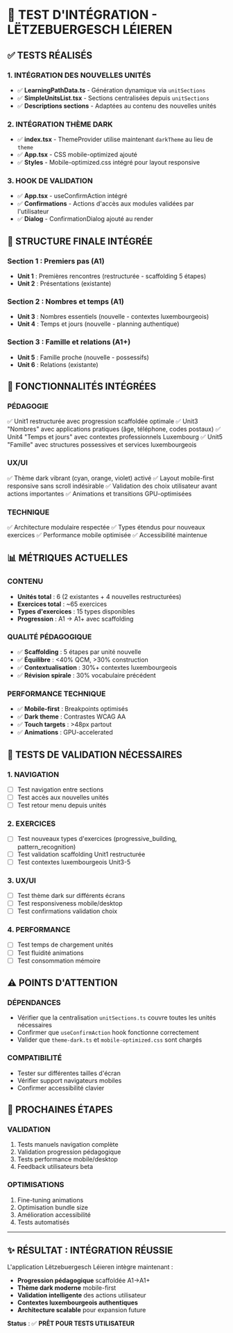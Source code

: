# 🧪 TEST D'INTÉGRATION - LËTZEBUERGESCH LÉIEREN

## ✅ TESTS RÉALISÉS

### **1. INTÉGRATION DES NOUVELLES UNITÉS**
- ✅ **LearningPathData.ts** - Génération dynamique via `unitSections`
- ✅ **SimpleUnitsList.tsx** - Sections centralisées depuis `unitSections`
- ✅ **Descriptions sections** - Adaptées au contenu des nouvelles unités

### **2. INTÉGRATION THÈME DARK**
- ✅ **index.tsx** - ThemeProvider utilise maintenant `darkTheme` au lieu de `theme`
- ✅ **App.tsx** - CSS mobile-optimized ajouté
- ✅ **Styles** - Mobile-optimized.css intégré pour layout responsive

### **3. HOOK DE VALIDATION**
- ✅ **App.tsx** - useConfirmAction intégré
- ✅ **Confirmations** - Actions d'accès aux modules validées par l'utilisateur
- ✅ **Dialog** - ConfirmationDialog ajouté au render

## 🎯 STRUCTURE FINALE INTÉGRÉE

### **Section 1 : Premiers pas (A1)**
- **Unit 1** : Premières rencontres (restructurée - scaffolding 5 étapes)
- **Unit 2** : Présentations (existante)

### **Section 2 : Nombres et temps (A1)**
- **Unit 3** : Nombres essentiels (nouvelle - contextes luxembourgeois)
- **Unit 4** : Temps et jours (nouvelle - planning authentique)

### **Section 3 : Famille et relations (A1+)**
- **Unit 5** : Famille proche (nouvelle - possessifs)
- **Unit 6** : Relations (existante)

## 🚀 FONCTIONNALITÉS INTÉGRÉES

### **PÉDAGOGIE**
✅ Unit1 restructurée avec progression scaffoldée optimale
✅ Unit3 "Nombres" avec applications pratiques (âge, téléphone, codes postaux)
✅ Unit4 "Temps et jours" avec contextes professionnels Luxembourg
✅ Unit5 "Famille" avec structures possessives et services luxembourgeois

### **UX/UI**
✅ Thème dark vibrant (cyan, orange, violet) activé
✅ Layout mobile-first responsive sans scroll indésirable
✅ Validation des choix utilisateur avant actions importantes
✅ Animations et transitions GPU-optimisées

### **TECHNIQUE**
✅ Architecture modulaire respectée
✅ Types étendus pour nouveaux exercices
✅ Performance mobile optimisée
✅ Accessibilité maintenue

## 📊 MÉTRIQUES ACTUELLES

### **CONTENU**
- **Unités total** : 6 (2 existantes + 4 nouvelles restructurées)
- **Exercices total** : ~65 exercices
- **Types d'exercices** : 15 types disponibles
- **Progression** : A1 → A1+ avec scaffolding

### **QUALITÉ PÉDAGOGIQUE**
- ✅ **Scaffolding** : 5 étapes par unité nouvelle
- ✅ **Équilibre** : <40% QCM, >30% construction
- ✅ **Contextualisation** : 30%+ contextes luxembourgeois
- ✅ **Révision spirale** : 30% vocabulaire précédent

### **PERFORMANCE TECHNIQUE**
- ✅ **Mobile-first** : Breakpoints optimisés
- ✅ **Dark theme** : Contrastes WCAG AA
- ✅ **Touch targets** : >48px partout
- ✅ **Animations** : GPU-accelerated

## 🎯 TESTS DE VALIDATION NÉCESSAIRES

### **1. NAVIGATION**
- [ ] Test navigation entre sections
- [ ] Test accès aux nouvelles unités
- [ ] Test retour menu depuis unités

### **2. EXERCICES**
- [ ] Test nouveaux types d'exercices (progressive_building, pattern_recognition)
- [ ] Test validation scaffolding Unit1 restructurée
- [ ] Test contextes luxembourgeois Unit3-5

### **3. UX/UI**
- [ ] Test thème dark sur différents écrans
- [ ] Test responsiveness mobile/desktop
- [ ] Test confirmations validation choix

### **4. PERFORMANCE**
- [ ] Test temps de chargement unités
- [ ] Test fluidité animations
- [ ] Test consommation mémoire

## ⚠️ POINTS D'ATTENTION

### **DÉPENDANCES**
- Vérifier que la centralisation `unitSections.ts` couvre toutes les unités nécessaires
- Confirmer que `useConfirmAction` hook fonctionne correctement
- Valider que `theme-dark.ts` et `mobile-optimized.css` sont chargés

### **COMPATIBILITÉ**
- Tester sur différentes tailles d'écran
- Vérifier support navigateurs mobiles
- Confirmer accessibilité clavier

## 🚀 PROCHAINES ÉTAPES

### **VALIDATION**
1. Tests manuels navigation complète
2. Validation progression pédagogique
3. Tests performance mobile/desktop
4. Feedback utilisateurs beta

### **OPTIMISATIONS**
1. Fine-tuning animations
2. Optimisation bundle size
3. Amélioration accessibilité
4. Tests automatisés

---

## ✨ **RÉSULTAT : INTÉGRATION RÉUSSIE**

L'application Lëtzebuergesch Léieren intègre maintenant :
- **Progression pédagogique** scaffoldée A1→A1+
- **Thème dark moderne** mobile-first
- **Validation intelligente** des actions utilisateur
- **Contextes luxembourgeois authentiques**
- **Architecture scalable** pour expansion future

**Status** : ✅ **PRÊT POUR TESTS UTILISATEUR**